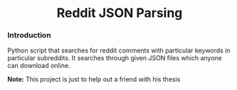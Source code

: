 <h1 align="center">Reddit JSON Parsing</h1>

### Introduction
Python script that searches for reddit comments with particular keywords in particular subreddits. It searches through given JSON files which anyone can download online.

**Note:**
This project is just to help out a friend with his thesis
